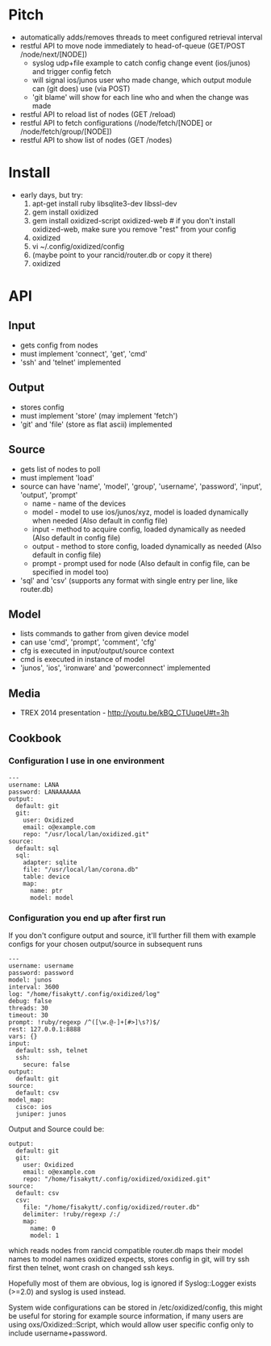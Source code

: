 # Pitch
 * automatically adds/removes threads to meet configured retrieval interval
 * restful API to move node immediately to head-of-queue (GET/POST /node/next/[NODE])
   * syslog udp+file example to catch config change event (ios/junos) and trigger config fetch
   * will signal ios/junos user who made change, which output module can (git does) use (via POST)
   * 'git blame' will show for each line who and when the change was made
 * restful API to reload list of nodes (GET /reload)
 * restful API to fetch configurations (/node/fetch/[NODE] or /node/fetch/group/[NODE])
 * restful API to show list of nodes (GET /nodes)

# Install
 * early days, but try:
   1. apt-get install ruby libsqlite3-dev libssl-dev
   2. gem install oxidized
   3. gem install oxidized-script oxidized-web # if you don't install oxidized-web, make sure you remove "rest" from your config
   4. oxidized
   5. vi ~/.config/oxidized/config
   6. (maybe point to your rancid/router.db or copy it there)
   7. oxidized

# API
## Input
 * gets config from nodes
 * must implement 'connect', 'get', 'cmd'
 * 'ssh' and 'telnet' implemented

## Output
 * stores config
 * must implement 'store' (may implement 'fetch')
 * 'git' and 'file' (store as flat ascii) implemented

## Source
 * gets list of nodes to poll
 * must implement 'load'
 * source can have 'name', 'model', 'group', 'username', 'password', 'input', 'output', 'prompt'
   * name - name of the devices
   * model - model to use ios/junos/xyz, model is loaded dynamically when needed (Also default in config file)
   * input - method to acquire config, loaded dynamically as needed (Also default in config file)
   * output - method to store config, loaded dynamically as needed (Also default in config file)
   * prompt - prompt used for node (Also default in config file, can be specified in model too)
 * 'sql' and 'csv' (supports any format with single entry per line, like router.db)

## Model
 * lists commands to gather from given device model
 * can use 'cmd', 'prompt', 'comment', 'cfg'
 * cfg is executed in input/output/source context
 * cmd is executed in instance of model
 * 'junos', 'ios', 'ironware' and 'powerconnect' implemented

## Media
 * TREX 2014 presentation - http://youtu.be/kBQ_CTUuqeU#t=3h

## Cookbook

### Configuration I use in one environment
```
---
username: LANA
password: LANAAAAAAA
output:
  default: git
  git:
    user: Oxidized
    email: o@example.com
    repo: "/usr/local/lan/oxidized.git"
source:
  default: sql
  sql:
    adapter: sqlite
    file: "/usr/local/lan/corona.db"
    table: device
    map:
      name: ptr
      model: model
```

### Configuration you end up after first run
If you don't configure output and source, it'll further fill them with example
configs for your chosen output/source in subsequent runs
```
---
username: username
password: password
model: junos
interval: 3600
log: "/home/fisakytt/.config/oxidized/log"
debug: false
threads: 30
timeout: 30
prompt: !ruby/regexp /^([\w.@-]+[#>]\s?)$/
rest: 127.0.0.1:8888
vars: {}
input:
  default: ssh, telnet
  ssh:
    secure: false
output:
  default: git
source:
  default: csv
model_map:
  cisco: ios
  juniper: junos
```

Output and Source could be:
```
output:
  default: git
  git:
    user: Oxidized
    email: o@example.com
    repo: "/home/fisakytt/.config/oxidized/oxidized.git"
source:
  default: csv
  csv:
    file: "/home/fisakytt/.config/oxidized/router.db"
    delimiter: !ruby/regexp /:/
    map:
      name: 0
      model: 1
```
which reads nodes from rancid compatible router.db maps their model names to
model names oxidized expects, stores config in git, will try ssh first then
telnet, wont crash on changed ssh keys.

Hopefully most of them are obvious, log is ignored if Syslog::Logger exists
(>=2.0) and syslog is used instead.

System wide configurations can be stored in /etc/oxidized/config, this might be
useful for storing for example source information, if many users are using
oxs/Oxidized::Script, which would allow user specific config only to include
username+password.
